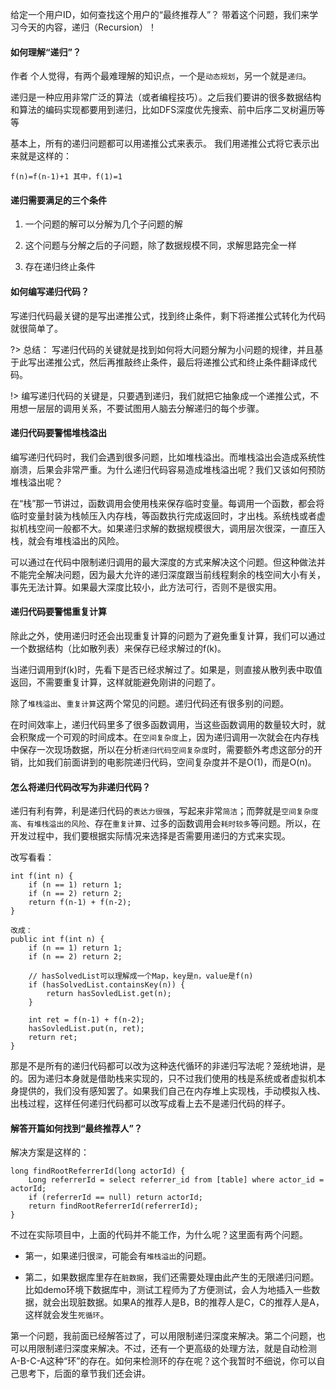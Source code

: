 
给定一个用户ID，如何查找这个用户的“最终推荐人”？ 带着这个问题，我们来学习今天的内容，递归（Recursion）！

#### 如何理解“递归”？

作者 个人觉得，有两个最难理解的知识点，一个是`动态规划`，另一个就是`递归`。

递归是一种应用非常广泛的算法（或者编程技巧）。之后我们要讲的很多数据结构和算法的编码实现都要用到递归，比如DFS深度优先搜索、前中后序二叉树遍历等等

基本上，所有的递归问题都可以用递推公式来表示。 我们用递推公式将它表示出来就是这样的：

    f(n)=f(n-1)+1 其中，f(1)=1
    
#### 递归需要满足的三个条件

1. 一个问题的解可以分解为几个子问题的解

2. 这个问题与分解之后的子问题，除了数据规模不同，求解思路完全一样

3. 存在递归终止条件
    
#### 如何编写递归代码？

写递归代码最关键的是写出递推公式，找到终止条件，剩下将递推公式转化为代码就很简单了。

?> 总结： 写递归代码的关键就是找到如何将大问题分解为小问题的规律，并且基于此写出递推公式，然后再推敲终止条件，最后将递推公式和终止条件翻译成代码。

!> 编写递归代码的关键是，只要遇到递归，我们就把它抽象成一个递推公式，不用想一层层的调用关系，不要试图用人脑去分解递归的每个步骤。

#### 递归代码要警惕堆栈溢出

编写递归代码时，我们会遇到很多问题，比如堆栈溢出。而堆栈溢出会造成系统性崩溃，后果会非常严重。为什么递归代码容易造成堆栈溢出呢？我们又该如何预防堆栈溢出呢？

在“栈”那一节讲过，函数调用会使用栈来保存临时变量。每调用一个函数，都会将临时变量封装为栈帧压入内存栈，等函数执行完成返回时，才出栈。系统栈或者虚拟机栈空间一般都不大。如果递归求解的数据规模很大，调用层次很深，一直压入栈，就会有堆栈溢出的风险。

可以通过在代码中限制递归调用的最大深度的方式来解决这个问题。但这种做法并不能完全解决问题，因为最大允许的递归深度跟当前线程剩余的栈空间大小有关，事先无法计算。如果最大深度比较小，此方法可行，否则不是很实用。

#### 递归代码要警惕重复计算

除此之外，使用递归时还会出现重复计算的问题为了避免重复计算，我们可以通过一个数据结构（比如散列表）来保存已经求解过的f(k)。

当递归调用到f(k)时，先看下是否已经求解过了。如果是，则直接从散列表中取值返回，不需要重复计算，这样就能避免刚讲的问题了。

除了`堆栈溢出`、`重复计算`这两个常见的问题。递归代码还有很多别的问题。

在时间效率上，递归代码里多了很多函数调用，当这些函数调用的数量较大时，就会积聚成一个可观的时间成本。在`空间复杂度`上，因为递归调用一次就会在内存栈中保存一次现场数据，所以在分析`递归代码空间复杂度`时，需要额外考虑这部分的开销，比如我们前面讲到的电影院递归代码，空间复杂度并不是O(1)，而是O(n)。

#### 怎么将递归代码改写为非递归代码？

递归有利有弊，利是递归代码的`表达力很强`，写起来非常`简洁`；而弊就是`空间复杂度高`、`有堆栈溢出的风险`、存在`重复计算`、过多的函数调用会`耗时较多`等问题。所以，在开发过程中，我们要根据实际情况来选择是否需要用递归的方式来实现。

改写看看：

    int f(int n) {
        if (n == 1) return 1;
        if (n == 2) return 2;
        return f(n-1) + f(n-2);
    }

    改成：
    public int f(int n) {
        if (n == 1) return 1;
        if (n == 2) return 2;
        
        // hasSolvedList可以理解成一个Map，key是n，value是f(n)
        if (hasSolvedList.containsKey(n)) {
            return hasSovledList.get(n);
        }
        
        int ret = f(n-1) + f(n-2);
        hasSovledList.put(n, ret);
        return ret;
    }

那是不是所有的递归代码都可以改为这种迭代循环的非递归写法呢？笼统地讲，是的。因为递归本身就是借助栈来实现的，只不过我们使用的栈是系统或者虚拟机本身提供的，我们没有感知罢了。如果我们自己在内存堆上实现栈，手动模拟入栈、出栈过程，这样任何递归代码都可以改写成看上去不是递归代码的样子。

#### 解答开篇如何找到“最终推荐人”？

解决方案是这样的：

    long findRootReferrerId(long actorId) {
        Long referrerId = select referrer_id from [table] where actor_id = actorId;
        if (referrerId == null) return actorId;
        return findRootReferrerId(referrerId);
    }

不过在实际项目中，上面的代码并不能工作，为什么呢？这里面有两个问题。

- 第一，如果递归很`深`，可能会有`堆栈溢出`的问题。

- 第二，如果数据库里存在`脏数据`，我们还需要处理由此产生的无限递归问题。比如demo环境下数据库中，测试工程师为了方便测试，会人为地插入一些数据，就会出现脏数据。如果A的推荐人是B，B的推荐人是C，C的推荐人是A，这样就会发生`死循环`。


第一个问题，我前面已经解答过了，可以用限制递归深度来解决。第二个问题，也可以用限制递归深度来解决。不过，还有一个更高级的处理方法，就是自动检测A-B-C-A这种“环”的存在。如何来检测环的存在呢？这个我暂时不细说，你可以自己思考下，后面的章节我们还会讲。
